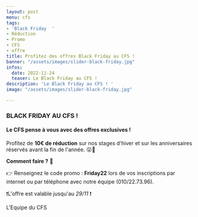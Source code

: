 ```yaml
---
layout: post
menu: cfs
tags:
- 'Black Friday  '
- Réduction
- Promo
- CFS
- offre
title: Profitez des offres Black Friday au CFS !
banner: "/assets/images/slider-black-friday.jpg"
infos:
  date: 2022-11-24
  teaser: Le Black Friday au CFS !
description: 'Le Black Friday au CFS ! '
image: "/assets/images/slider-black-friday.jpg"

---
```

### **BLACK FRIDAY AU CFS** !

#### Le CFS pense à vous avec des offres exclusives ! 

Profitez de **10€ de réduction** sur nos stages d'hiver et sur les anniversaires réservés avant la fin de l'année. 😲🤩

**Comment faire ?** 🧐

👉 Renseignez le code promo : **Friday22** lors de vos inscriptions par internet ou par téléphone avec notre équipe (010/22.73.96).

❗️L'offre est valable jusqu'au _29/11_ ❗️

L'Equipe du CFS